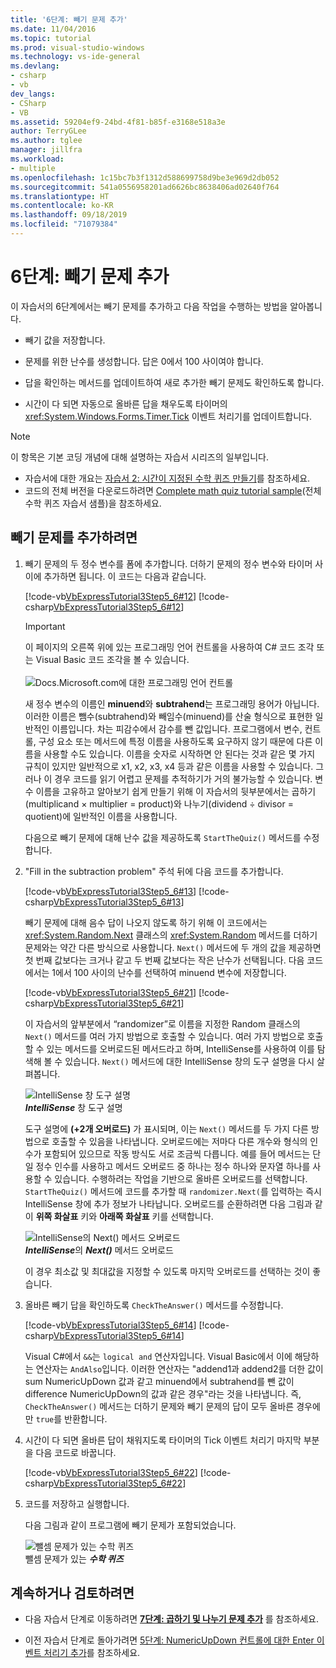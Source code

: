 ```yaml
---
title: '6단계: 빼기 문제 추가'
ms.date: 11/04/2016
ms.topic: tutorial
ms.prod: visual-studio-windows
ms.technology: vs-ide-general
ms.devlang:
- csharp
- vb
dev_langs:
- CSharp
- VB
ms.assetid: 59204ef9-24bd-4f81-b85f-e3168e518a3e
author: TerryGLee
ms.author: tglee
manager: jillfra
ms.workload:
- multiple
ms.openlocfilehash: 1c15bc7b3f1312d588699758d9be3e969d2db052
ms.sourcegitcommit: 541a0556958201ad6626bc8638406ad02640f764
ms.translationtype: HT
ms.contentlocale: ko-KR
ms.lasthandoff: 09/18/2019
ms.locfileid: "71079384"
---
```

# <a name="step-6-add-a-subtraction-problem"></a>6단계: 빼기 문제 추가
이 자습서의 6단계에서는 빼기 문제를 추가하고 다음 작업을 수행하는 방법을 알아봅니다.

- 빼기 값을 저장합니다.

- 문제를 위한 난수를 생성합니다. 답은 0에서 100 사이여야 합니다.

- 답을 확인하는 메서드를 업데이트하여 새로 추가한 빼기 문제도 확인하도록 합니다.

- 시간이 다 되면 자동으로 올바른 답을 채우도록 타이머의 <xref:System.Windows.Forms.Timer.Tick> 이벤트 처리기를 업데이트합니다.

> [!NOTE]
> 이 항목은 기본 코딩 개념에 대해 설명하는 자습서 시리즈의 일부입니다.
> - 자습서에 대한 개요는 [자습서 2: 시간이 지정된 수학 퀴즈 만들기](../ide/tutorial-2-create-a-timed-math-quiz.md)를 참조하세요.
> - 코드의 전체 버전을 다운로드하려면 [Complete math quiz tutorial sample](https://code.msdn.microsoft.com/Complete-Math-Quiz-8581813c)(전체 수학 퀴즈 자습서 샘플)을 참조하세요.

## <a name="to-add-a-subtraction-problem"></a>빼기 문제를 추가하려면

1. 빼기 문제의 두 정수 변수를 폼에 추가합니다. 더하기 문제의 정수 변수와 타이머 사이에 추가하면 됩니다. 이 코드는 다음과 같습니다.

     [!code-vb[VbExpressTutorial3Step5_6#12](../ide/codesnippet/VisualBasic/step-6-add-a-subtraction-problem_1.vb)]
     [!code-csharp[VbExpressTutorial3Step5_6#12](../ide/codesnippet/CSharp/step-6-add-a-subtraction-problem_1.cs)]

     > [!IMPORTANT]
     > 이 페이지의 오른쪽 위에 있는 프로그래밍 언어 컨트롤을 사용하여 C# 코드 조각 또는 Visual Basic 코드 조각을 볼 수 있습니다.<br><br>![Docs.Microsoft.com에 대한 프로그래밍 언어 컨트롤](../ide/media/docs-programming-language-control.png)

     새 정수 변수의 이름인 **minuend**와 **subtrahend**는 프로그래밍 용어가 아닙니다. 이러한 이름은 뺌수(subtrahend)와 빼임수(minuend)를 산술 형식으로 표현한 일반적인 이름입니다. 차는 피감수에서 감수를 뺀 값입니다. 프로그램에서 변수, 컨트롤, 구성 요소 또는 메서드에 특정 이름을 사용하도록 요구하지 않기 때문에 다른 이름을 사용할 수도 있습니다. 이름을 숫자로 시작하면 안 된다는 것과 같은 몇 가지 규칙이 있지만 일반적으로 x1, x2, x3, x4 등과 같은 이름을 사용할 수 있습니다. 그러나 이 경우 코드를 읽기 어렵고 문제를 추적하기가 거의 불가능할 수 있습니다. 변수 이름을 고유하고 알아보기 쉽게 만들기 위해 이 자습서의 뒷부분에서는 곱하기(multiplicand × multiplier = product)와 나누기(dividend ÷ divisor = quotient)에 일반적인 이름을 사용합니다.

     다음으로 빼기 문제에 대해 난수 값을 제공하도록 `StartTheQuiz()` 메서드를 수정합니다.

2. "Fill in the subtraction problem" 주석 뒤에 다음 코드를 추가합니다.

     [!code-vb[VbExpressTutorial3Step5_6#13](../ide/codesnippet/VisualBasic/step-6-add-a-subtraction-problem_2.vb)]
     [!code-csharp[VbExpressTutorial3Step5_6#13](../ide/codesnippet/CSharp/step-6-add-a-subtraction-problem_2.cs)]

     빼기 문제에 대해 음수 답이 나오지 않도록 하기 위해 이 코드에서는 <xref:System.Random.Next> 클래스의 <xref:System.Random> 메서드를 더하기 문제와는 약간 다른 방식으로 사용합니다. `Next()` 메서드에 두 개의 값을 제공하면 첫 번째 값보다는 크거나 같고 두 번째 값보다는 작은 난수가 선택됩니다. 다음 코드에서는 1에서 100 사이의 난수를 선택하여 minuend 변수에 저장합니다.

     [!code-vb[VbExpressTutorial3Step5_6#21](../ide/codesnippet/VisualBasic/step-6-add-a-subtraction-problem_3.vb)]
     [!code-csharp[VbExpressTutorial3Step5_6#21](../ide/codesnippet/CSharp/step-6-add-a-subtraction-problem_3.cs)]

     이 자습서의 앞부분에서 “randomizer”로 이름을 지정한 Random 클래스의 `Next()` 메서드를 여러 가지 방법으로 호출할 수 있습니다. 여러 가지 방법으로 호출할 수 있는 메서드를 오버로드된 메서드라고 하며, IntelliSense를 사용하여 이를 탐색해 볼 수 있습니다. `Next()` 메서드에 대한 IntelliSense 창의 도구 설명을 다시 살펴봅니다.

     ![IntelliSense 창 도구 설명](../ide/media/express_overloads.png)<br/>
***IntelliSense*** 창 도구 설명 

     도구 설명에 **(+2개 오버로드)** 가 표시되며, 이는 `Next()` 메서드를 두 가지 다른 방법으로 호출할 수 있음을 나타냅니다. 오버로드에는 저마다 다른 개수와 형식의 인수가 포함되어 있으므로 작동 방식도 서로 조금씩 다릅니다. 예를 들어 메서드는 단일 정수 인수를 사용하고 메서드 오버로드 중 하나는 정수 하나와 문자열 하나를 사용할 수 있습니다. 수행하려는 작업을 기반으로 올바른 오버로드를 선택합니다. `StartTheQuiz()` 메서드에 코드를 추가할 때 `randomizer.Next(`를 입력하는 즉시 IntelliSense 창에 추가 정보가 나타납니다. 오버로드를 순환하려면 다음 그림과 같이 **위쪽 화살표** 키와 **아래쪽 화살표** 키를 선택합니다.

     ![IntelliSense의 Next&#40;&#41; 메서드 오버로드](../ide/media/express_nextoverload.png)<br/>
***IntelliSense***의 ***Next()*** 메서드 오버로드  

     이 경우 최소값 및 최대값을 지정할 수 있도록 마지막 오버로드를 선택하는 것이 좋습니다.

3. 올바른 빼기 답을 확인하도록 `CheckTheAnswer()` 메서드를 수정합니다.

     [!code-vb[VbExpressTutorial3Step5_6#14](../ide/codesnippet/VisualBasic/step-6-add-a-subtraction-problem_4.vb)]
     [!code-csharp[VbExpressTutorial3Step5_6#14](../ide/codesnippet/CSharp/step-6-add-a-subtraction-problem_4.cs)]

     Visual C#에서 `&&`는 `logical and` 연산자입니다. Visual Basic에서 이에 해당하는 연산자는 `AndAlso`입니다. 이러한 연산자는 "addend1과 addend2를 더한 값이 sum NumericUpDown 값과 같고 minuend에서 subtrahend를 뺀 값이 difference NumericUpDown의 값과 같은 경우"라는 것을 나타냅니다. 즉, `CheckTheAnswer()` 메서드는 더하기 문제와 빼기 문제의 답이 모두 올바른 경우에만 `true`를 반환합니다.

4. 시간이 다 되면 올바른 답이 채워지도록 타이머의 Tick 이벤트 처리기 마지막 부분을 다음 코드로 바꿉니다.

     [!code-vb[VbExpressTutorial3Step5_6#22](../ide/codesnippet/VisualBasic/step-6-add-a-subtraction-problem_5.vb)]
     [!code-csharp[VbExpressTutorial3Step5_6#22](../ide/codesnippet/CSharp/step-6-add-a-subtraction-problem_5.cs)]

5. 코드를 저장하고 실행합니다.

     다음 그림과 같이 프로그램에 빼기 문제가 포함되었습니다.

     ![뺄셈 문제가 있는 수학 퀴즈](../ide/media/express_addsubtract.png)<br/>
뺄셈 문제가 있는 ***수학 퀴즈*** 

## <a name="to-continue-or-review"></a>계속하거나 검토하려면

- 다음 자습서 단계로 이동하려면 **[7단계: 곱하기 및 나누기 문제 추가](../ide/step-7-add-multiplication-and-division-problems.md)** 를 참조하세요.

- 이전 자습서 단계로 돌아가려면 [5단계: NumericUpDown 컨트롤에 대한 Enter 이벤트 처리기 추가](../ide/step-5-add-enter-event-handlers-for-the-numericupdown-controls.md)를 참조하세요.
